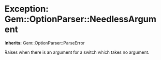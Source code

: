 # Exception: Gem::OptionParser::NeedlessArgument
**Inherits:** Gem::OptionParser::ParseError
    

Raises when there is an argument for a switch which takes no argument.



